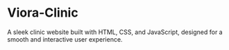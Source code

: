 # Viora-Clinic
A sleek  clinic website built with HTML, CSS, and JavaScript, designed for a smooth and interactive user experience.
